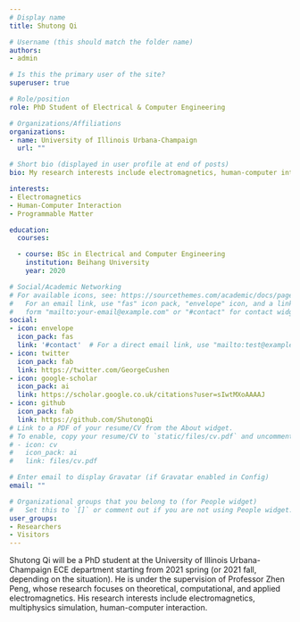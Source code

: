 ```yaml
---
# Display name
title: Shutong Qi

# Username (this should match the folder name)
authors:
- admin

# Is this the primary user of the site?
superuser: true

# Role/position
role: PhD Student of Electrical & Computer Engineering

# Organizations/Affiliations
organizations:
- name: University of Illinois Urbana-Champaign
  url: ""

# Short bio (displayed in user profile at end of posts)
bio: My research interests include electromagnetics, human-computer interaction and programmable matter.

interests:
- Electromagnetics
- Human-Computer Interaction
- Programmable Matter

education:
  courses:

  - course: BSc in Electrical and Computer Engineering
    institution: Beihang University 
    year: 2020

# Social/Academic Networking
# For available icons, see: https://sourcethemes.com/academic/docs/page-builder/#icons
#   For an email link, use "fas" icon pack, "envelope" icon, and a link in the
#   form "mailto:your-email@example.com" or "#contact" for contact widget.
social:
- icon: envelope
  icon_pack: fas
  link: '#contact'  # For a direct email link, use "mailto:test@example.org".
- icon: twitter
  icon_pack: fab
  link: https://twitter.com/GeorgeCushen
- icon: google-scholar
  icon_pack: ai
  link: https://scholar.google.co.uk/citations?user=sIwtMXoAAAAJ
- icon: github
  icon_pack: fab
  link: https://github.com/ShutongQi
# Link to a PDF of your resume/CV from the About widget.
# To enable, copy your resume/CV to `static/files/cv.pdf` and uncomment the lines below.
# - icon: cv
#   icon_pack: ai
#   link: files/cv.pdf

# Enter email to display Gravatar (if Gravatar enabled in Config)
email: ""

# Organizational groups that you belong to (for People widget)
#   Set this to `[]` or comment out if you are not using People widget.
user_groups:
- Researchers
- Visitors
---
```


Shutong Qi will be a PhD student at the University of Illinois Urbana-Champaign ECE department starting from 2021 spring (or 2021 fall, depending on the situation). He is under the supervision of Professor Zhen Peng, whose research focuses on theoretical, computational, and applied electromagnetics. His research interests include electromagnetics, multiphysics simulation, human-computer interaction. 

